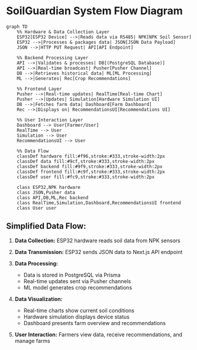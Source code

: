 # SoilGuardian System Flow Diagram

```mermaid
graph TD
    %% Hardware & Data Collection Layer
    ESP32[ESP32 Device] -->|Reads data via RS485| NPK[NPK Soil Sensor]
    ESP32 -->|Processes & packages data| JSON[JSON Data Payload]
    JSON -->|HTTP PUT Request| API[API Endpoint]

    %% Backend Processing Layer
    API -->|Validates & processes| DB[(PostgreSQL Database)]
    API -->|Real-time broadcast| Pusher[Pusher Channel]
    DB -->|Retrieves historical data| ML[ML Processing]
    ML -->|Generates| Rec[Crop Recommendations]

    %% Frontend Layer
    Pusher -->|Real-time updates| RealTime[Real-time Chart]
    Pusher -->|Updates| Simulation[Hardware Simulation UI]
    DB -->|Fetches farm data| Dashboard[Farm Dashboard]
    Rec -->|Displays on| RecommendationsUI[Recommendations UI]

    %% User Interaction Layer
    Dashboard --> User[Farmer/User]
    RealTime --> User
    Simulation --> User
    RecommendationsUI --> User

    %% Data Flow
    classDef hardware fill:#f96,stroke:#333,stroke-width:2px
    classDef data fill:#9cf,stroke:#333,stroke-width:2px
    classDef backend fill:#9f9,stroke:#333,stroke-width:2px
    classDef frontend fill:#c9f,stroke:#333,stroke-width:2px
    classDef user fill:#fc9,stroke:#333,stroke-width:2px

    class ESP32,NPK hardware
    class JSON,Pusher data
    class API,DB,ML,Rec backend
    class RealTime,Simulation,Dashboard,RecommendationsUI frontend
    class User user
```

## Simplified Data Flow:

1. **Data Collection:**
   ESP32 hardware reads soil data from NPK sensors

2. **Data Transmission:**
   ESP32 sends JSON data to Next.js API endpoint

3. **Data Processing:**

   - Data is stored in PostgreSQL via Prisma
   - Real-time updates sent via Pusher channels
   - ML model generates crop recommendations

4. **Data Visualization:**

   - Real-time charts show current soil conditions
   - Hardware simulation displays device status
   - Dashboard presents farm overview and recommendations

5. **User Interaction:**
   Farmers view data, receive recommendations, and manage farms
